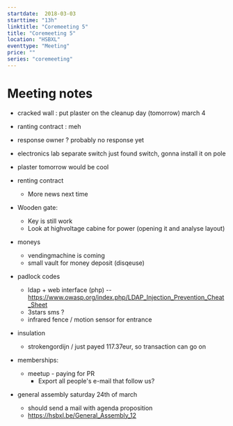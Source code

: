```yaml
---
startdate:  2018-03-03
starttime: "13h"
linktitle: "Coremeeting 5"
title: "Coremeeting 5"
location: "HSBXL"
eventtype: "Meeting"
price: ""
series: "coremeeting"
---
```


# Meeting notes

- cracked wall : put plaster on the cleanup day (tomorrow) march 4  
- ranting contract : meh 
- response owner ? probably no response yet
- electronics lab separate switch
  just found switch, gonna install it on pole
  
- plaster tomorrow would be cool
  
- renting contract
  - More news next time

- Wooden gate:
  - Key is still work
  - Look at highvoltage cabine for power (opening it and analyse layout)

- moneys 
  - vendingmachine is coming
  - small vault for money deposit (disqeuse)

- padlock codes
  - ldap + web interface (php)  -- https://www.owasp.org/index.php/LDAP_Injection_Prevention_Cheat_Sheet
  - 3stars sms ?
  - infrared fence / motion sensor for entrance
  
- insulation
  - strokengordijn / just payed 117.37eur, so transaction can go on
  
- memberships:
  -  meetup - paying for PR
     - Export all people's e-mail that follow us?  
      
- general assembly saturday 24th of march
  - should send a mail with agenda proposition
  - https://hsbxl.be/General_Assembly_12